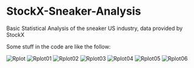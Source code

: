 # StockX-Sneaker-Analysis
Basic Statistical Analysis of the sneaker US industry, data provided by StockX 

Some stuff in the code are like the follow:

![Rplot](https://user-images.githubusercontent.com/23583535/95950988-3a1da980-0dbb-11eb-8aba-03f2d137e58b.png)
![Rplot01](https://user-images.githubusercontent.com/23583535/95950989-3ab64000-0dbb-11eb-8d58-deb2fefb4970.png)
![Rplot02](https://user-images.githubusercontent.com/23583535/95950990-3b4ed680-0dbb-11eb-8858-e3d6fc4ea4e6.png)
![Rplot03](https://user-images.githubusercontent.com/23583535/95950992-3b4ed680-0dbb-11eb-8329-4f2a07cacce2.png)
![Rplot04](https://user-images.githubusercontent.com/23583535/95950993-3be76d00-0dbb-11eb-997f-41d7dc305ac1.png)
![Rplot05](https://user-images.githubusercontent.com/23583535/95950996-3be76d00-0dbb-11eb-9243-a793a45b3cf7.png)
![Rplot06](https://user-images.githubusercontent.com/23583535/95950998-3c800380-0dbb-11eb-8530-647028e02ea6.png)

